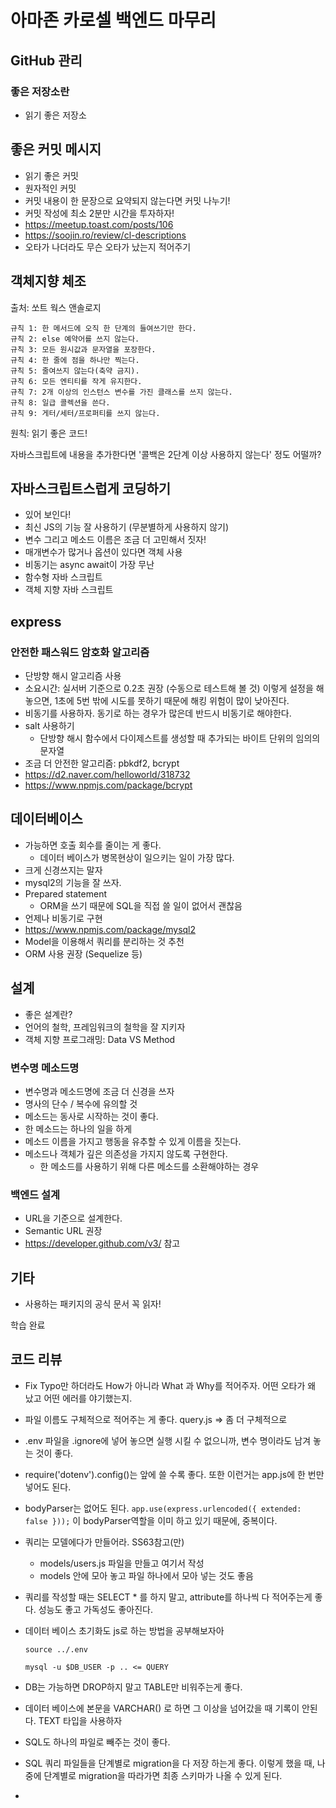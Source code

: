 # 아마존 카로셀 백엔드 마무리

## GitHub 관리

### 좋은 저장소란

- 읽기 좋은 저장소

## 좋은 커밋 메시지

- 읽기 좋은 커밋
- 원자적인 커밋
- 커밋 내용이 한 문장으로 요약되지 않는다면 커밋 나누기!
- 커밋 작성에 최소 2분만 시간을 투자하자!
- https://meetup.toast.com/posts/106
- https://soojin.ro/review/cl-descriptions
- 오타가 나더라도 무슨 오타가 났는지 적어주기

## 객체지향 체조

출처: 쏘트 웍스 앤솔로지

```
규칙 1: 한 메서드에 오직 한 단계의 들여쓰기만 한다.
규칙 2: else 예약어를 쓰지 않는다.
규칙 3: 모든 원시값과 문자열을 포장한다.
규칙 4: 한 줄에 점을 하나만 찍는다.
규칙 5: 줄여쓰지 않는다(축약 금지).
규칙 6: 모든 엔티티를 작게 유지한다.
규칙 7: 2개 이상의 인스턴스 변수를 가진 클래스를 쓰지 않는다.
규칙 8: 일급 콜렉션을 쓴다.
규칙 9: 게터/세터/프로퍼티를 쓰지 않는다.
```

원칙: 읽기 좋은 코드!

자바스크립트에 내용을 추가한다면 '콜백은 2단계 이상 사용하지 않는다' 정도 어떨까?

## 자바스크립트스럽게 코딩하기

- 있어 보인다!
- 최신 JS의 기능 잘 사용하기 (무분별하게 사용하지 않기)
- 변수 그리고 메소드 이름은 조금 더 고민해서 짓자!
- 매개변수가 많거나 옵션이 있다면 객체 사용
- 비동기는 async await이 가장 무난
- 함수형 자바 스크립트
- 객체 지향 자바 스크립트

## express

### 안전한 패스워드 암호화 알고리즘

- 단방향 해시 알고리즘 사용
- 소요시간: 실서버 기준으로 0.2초 권장 (수동으로 테스트해 볼 것) 이렇게 설정을 해 놓으면, 1초에 5번 밖에 시도를 못하기 때문에 해킹 위험이 많이 낮아진다.
- 비동기를 사용하자. 동기로 하는 경우가 많은데 반드시 비동기로 해야한다.
- salt 사용하기
  - 단방향 해시 함수에서 다이제스트를 생성할 때 추가되는 바이트 단위의 임의의 문자열
- 조금 더 안전한 알고리즘: pbkdf2, bcrypt
- https://d2.naver.com/helloworld/318732
- https://www.npmjs.com/package/bcrypt

## 데이터베이스

- 가능하면 호출 회수를 줄이는 게 좋다.
  - 데이터 베이스가 병목현상이 일으키는 일이 가장 많다.
- 크게 신경쓰지는 말자
- mysql2의 기능을 잘 쓰자.
- Prepared statement
  - ORM을 쓰기 때문에 SQL을 직접 쓸 일이 없어서 괜찮음
- 언제나 비동기로 구현
- https://www.npmjs.com/package/mysql2
- Model을 이용해서 쿼리를 분리하는 것 추천
- ORM 사용 권장 (Sequelize 등)

## 설계

- 좋은 설계란?
- 언어의 철학, 프레임워크의 철학을 잘 지키자
- 객체 지향 프로그래밍: Data VS Method

### 변수명 메소드명

- 변수명과 메소드명에 조금 더 신경을 쓰자
- 명사의 단수 / 복수에 유의할 것
- 메소드는 동사로 시작하는 것이 좋다.
- 한 메소드는 하나의 일을 하게
- 메소드 이름을 가지고 행동을 유추할 수 있게 이름을 짓는다.
- 메소드나 객체가 깊은 의존성을 가지지 않도록 구현한다.
  -  한 메소드를 사용하기 위해 다른 메소드를 소환해야하는 경우

### 백엔드 설계

- URL을 기준으로 설계한다.
- Semantic URL 권장
- https://developer.github.com/v3/ 참고

## 기타

- 사용하는 패키지의 공식 문서 꼭 읽자!

학습 완료



## 코드 리뷰

- Fix Typo만 하더라도 How가 아니라 What 과 Why를 적어주자. 어떤 오타가 왜 났고 어떤 에러를 야기했는지.

- 파일 이름도 구체적으로 적어주는 게 좋다. query.js => 좀 더 구체적으로

- .env 파일을 .ignore에 넣어 놓으면 실행 시킬 수 없으니까, 변수 명이라도 남겨 놓는 것이 좋다.

- require('dotenv').config()는 앞에 쓸 수록 좋다. 또한 이런거는 app.js에 한 번만 넣어도 된다.

- bodyParser는 없어도 된다. `app.use(express.urlencoded({ extended: false }));` 이 bodyParser역할을 이미 하고 있기 때문에, 중복이다.

- 쿼리는 모델에다가 만들어라. SS63참고(만)

  - models/users.js 파일을 만들고 여기서 작성
  - models 안에 모아 놓고 파일 하나에서 모아 넣는 것도 좋음

- 쿼리를 작성할 때는 SELECT * 를 하지 말고, attribute를 하나씩 다 적어주는게 좋다. 성능도 좋고 가독성도 좋아진다.

- 데이터 베이스 초기화도 js로 하는 방법을 공부해보자아

  ```
  source ../.env
  
  mysql -u $DB_USER -p .. <= QUERY
  ```

- DB는 가능하면 DROP하지 말고 TABLE만 비워주는게 좋다.

- 데이터 베이스에 본문을 VARCHAR() 로 하면 그 이상을 넘어갔을 때 기록이 안된다. TEXT 타입을 사용하자

- SQL도 하나의 파일로 빼주는 것이 좋다.

- SQL 쿼리 파일들을 단계별로 migration을 다 저장 하는게 좋다. 이렇게 했을 때, 나중에 단계별로 migration을 따라가면 최종 스키마가 나올 수 있게 된다.

- 